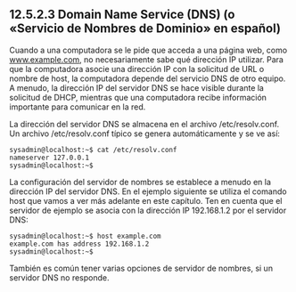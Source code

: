 ## 12.5.2.3 Domain Name Service (DNS) (o «Servicio de Nombres de Dominio» en español)
Cuando a una computadora se le pide que acceda a una página web, como www.example.com, no necesariamente sabe qué dirección IP utilizar. Para que la computadora asocie una dirección IP con la solicitud de URL o nombre de host, la computadora depende del servicio DNS de otro equipo. A menudo, la dirección IP del servidor DNS se hace visible durante la solicitud de DHCP, mientras que una computadora recibe información importante para comunicar en la red.

La dirección del servidor DNS se almacena en el archivo /etc/resolv.conf. Un archivo /etc/resolv.conf típico se genera automáticamente y se ve así:

```shell-session
sysadmin@localhost:~$ cat /etc/resolv.conf                     
nameserver 127.0.0.1                                           
sysadmin@localhost:~$ 
```

La configuración del servidor de nombres se establece a menudo en la dirección IP del servidor DNS. En el ejemplo siguiente se utiliza el comando host que vamos a ver más adelante en este capítulo. Ten en cuenta que el servidor de ejemplo se asocia con la dirección IP 192.168.1.2 por el servidor DNS:
```shell-session
sysadmin@localhost:~$ host example.com                         
example.com has address 192.168.1.2                           
sysadmin@localhost:~$
```
También es común tener varias opciones de servidor de nombres, si un servidor DNS no responde.